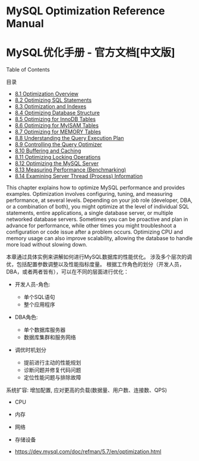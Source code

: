 # MySQL Optimization Reference Manual

# MySQL优化手册 - 官方文档[中文版]


Table of Contents

目录


- [8.1 Optimization Overview](./README.md)
- [8.2 Optimizing SQL Statements](./README.md)
- [8.3 Optimization and Indexes](./README.md)
- [8.4 Optimizing Database Structure](./README.md)
- [8.5 Optimizing for InnoDB Tables](./README.md)
- [8.6 Optimizing for MyISAM Tables](./README.md)
- [8.7 Optimizing for MEMORY Tables](./README.md)
- [8.8 Understanding the Query Execution Plan](./README.md)
- [8.9 Controlling the Query Optimizer](./README.md)
- [8.10 Buffering and Caching](./README.md)
- [8.11 Optimizing Locking Operations](./README.md)
- [8.12 Optimizing the MySQL Server](./README.md)
- [8.13 Measuring Performance (Benchmarking)](./README.md)
- [8.14 Examining Server Thread (Process) Information](./README.md)



This chapter explains how to optimize MySQL performance and provides examples. Optimization involves configuring, tuning, and measuring performance, at several levels. Depending on your job role (developer, DBA, or a combination of both), you might optimize at the level of individual SQL statements, entire applications, a single database server, or multiple networked database servers. Sometimes you can be proactive and plan in advance for performance, while other times you might troubleshoot a configuration or code issue after a problem occurs. Optimizing CPU and memory usage can also improve scalability, allowing the database to handle more load without slowing down.

本章通过具体实例来讲解如何进行MySQL数据库的性能优化。
涉及多个层次的调优，包括配置参数调整以及性能指标度量。
根据工作角色的划分（开发人员，DBA，或者两者皆有），可以在不同的层面进行优化：

- 开发人员-角色:
  * 单个SQL语句
  * 整个应用程序

- DBA角色:
  * 单个数据库服务器
  * 数据库集群和服务网络

- 调优时机划分
  * 提前进行主动的性能规划
  * 诊断问题并修复代码问题
  * 定位性能问题与排除故障


系统扩容: 增加配置, 应对更高的负载(数据量、用户数、连接数、QPS)

- CPU
- 内存
- 网络
- 存储设备


- https://dev.mysql.com/doc/refman/5.7/en/optimization.html
